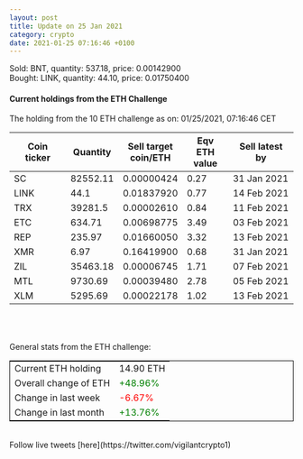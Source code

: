 ```yaml
---
layout: post
title: Update on 25 Jan 2021
category: crypto
date: 2021-01-25 07:16:46 +0100
---
```

<!-- Global site tag (gtag.js) - Google Analytics -->
<script async src="https://www.googletagmanager.com/gtag/js?id=UA-103831149-5"></script>
<script>
  window.dataLayer = window.dataLayer || [];
  function gtag(){dataLayer.push(arguments);}
  gtag('js', new Date());

  gtag('config', 'UA-103831149-5');
</script>
Sold: BNT, quantity:       537.18, price:   0.00142900<br>Bought: LINK, quantity:        44.10, price:   0.01750400<br>

#### Current holdings from the ETH Challenge

The holding from the 10 ETH challenge as on: 01/25/2021, 07:16:46 CET

|Coin ticker|Quantity|Sell target<br>coin/ETH|Eqv ETH<br>value|Sell latest by|
|-----------|--------|-----------|-----------|--------------|
SC|82552.11|  0.00000424|0.27|31 Jan 2021|
LINK|44.1|  0.01837920|0.77|14 Feb 2021|
TRX|39281.5|  0.00002610|0.84|11 Feb 2021|
ETC|634.71|  0.00698775|3.49|03 Feb 2021|
REP|235.97|  0.01660050|3.32|13 Feb 2021|
XMR|6.97|  0.16419900|0.68|31 Jan 2021|
ZIL|35463.18|  0.00006745|1.71|07 Feb 2021|
MTL|9730.69|  0.00039480|2.78|05 Feb 2021|
XLM|5295.69|  0.00022178|1.02|13 Feb 2021|

<br>
<br>
<br>
General stats from the ETH challenge:

<table style="border:1px solid black;margin-left:auto;margin-right:auto;">
	<tbody>
	<tr>
		<td>Current ETH holding</td>
		<td>     14.90 ETH</td>
	</tr>
	<tr>
		<td>Overall change of ETH</td>
		<td><font color="green">+48.96%</font></td>
	</tr>
	<tr>
		<td>Change in last week</td>
		<td><font color="red">-6.67%</font></td>
	</tr>
	<tr>
		<td>Change in last month</td>
		<td><font color="green">+13.76%</font></td>
	</tr>
	</tbody>
</table>

<br>
Follow live tweets [here](https://twitter.com/vigilantcrypto1)
<br>
<br>